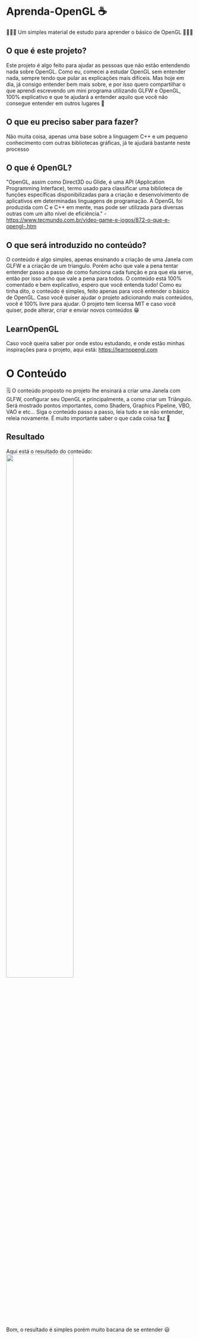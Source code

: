 # Aprenda-OpenGL ☕
👨🏿‍💻 Um simples material de estudo para aprender o básico de OpenGL 👨🏿‍💻

## O que é este projeto?
Este projeto é algo feito para ajudar as pessoas que não estão entendendo nada sobre OpenGL. Como eu, comecei a estudar OpenGL sem entender nada, sempre tendo que pular as explicações mais difíceis. Mas hoje em dia, já consigo entender bem mais sobre, e por isso quero compartilhar o que aprendi escrevendo um mini programa utilizando GLFW e OpenGL, 100% explicativo e que te ajudará a entender aquilo que você não consegue entender em outros lugares 💬

## O que eu preciso saber para fazer?
Não muita coisa, apenas uma base sobre a linguagem C++ e um pequeno conhecimento com outras bibliotecas gráficas, já te ajudará bastante neste processo

## O que é OpenGL?
"OpenGL, assim como Direct3D ou Glide, é uma API (Application Programming Interface), termo usado para classificar uma biblioteca de funções específicas disponibilizadas para a criação e desenvolvimento de aplicativos em determinadas linguagens de programação. A OpenGL foi produzida com C e C++ em mente, mas pode ser utilizada para diversas outras com um alto nível de eficiência." - https://www.tecmundo.com.br/video-game-e-jogos/872-o-que-e-opengl-.htm 

## O que será introduzido no conteúdo?
O conteúdo é algo simples, apenas ensinando a criação de uma Janela com GLFW e a criação de um triangulo. Porém acho que vale a pena tentar entender passo a passo de como funciona cada função e pra que ela serve, então por isso acho que vale a pena para todos. O conteúdo está 100% comentado e bem explicativo, espero que você entenda tudo! Como eu tinha dito, o conteúdo é simples, feito apenas para você entender o básico de OpenGL. Caso você quiser ajudar o projeto adicionando mais conteúdos, você é 100% livre para ajudar. O projeto tem licensa MIT e caso você quiser, pode alterar, criar e enviar novos conteúdos 😁

## LearnOpenGL
Caso você queira saber por onde estou estudando, e onde estão minhas inspirações para o projeto, aqui está: https://learnopengl.com

# O Conteúdo
🗒️ O conteúdo proposto no projeto lhe ensinará a criar uma Janela com GLFW, configurar seu OpenGL e principalmente, a como criar um Triângulo. Será mostrado pontos importantes, como Shaders, Graphics Pipeline, VBO, VAO e etc...
Siga o conteúdo passo a passo, leia tudo e se não entender, releia novamente. É muito importante saber o que cada coisa faz 👀

## Resultado
Aqui está o resultado do conteúdo:
<br/>
<img src="https://cdn.discordapp.com/attachments/837039667265142838/881254062169927700/unknown.png" width="60%">
<br/>
Bom, o resultado é simples porém muito bacana de se entender 😃
